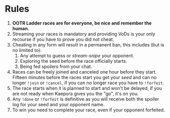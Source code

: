 # Rules
1. **OOTR Ladder races are for everyone, be nice and remember the human.**
2. Streaming your races is mandatory and providing VoDs is your only recourse
   if you have to prove you did not cheat.
3. Cheating in any form will result in a permanent ban, this includes (but is
   no limited to):
    1. Any attempt to guess or _stream-snipe_ your opponent.
    2. Exploring the seed before the race officially starts.
    3. Being fed spoilers from your chat.
4. Races can be freely joined and canceled one hour before they start.  
   Fifteen minutes before the races start you get your _seed_ and can no longer
   `!join` or `!cancel`, if you can no longer race you have to `!forfeit`.
5. The race starts when it is planned to start and won't be delayed, if you are
   not ready when Kaepora gives you the "go", it's on you.
6. Any `!done` or `!forfeit` is definitive as you will receive both the spoiler
   log for your seed and your opponent name.
7. To win you need to complete your race, even if your opponent forfeited.
